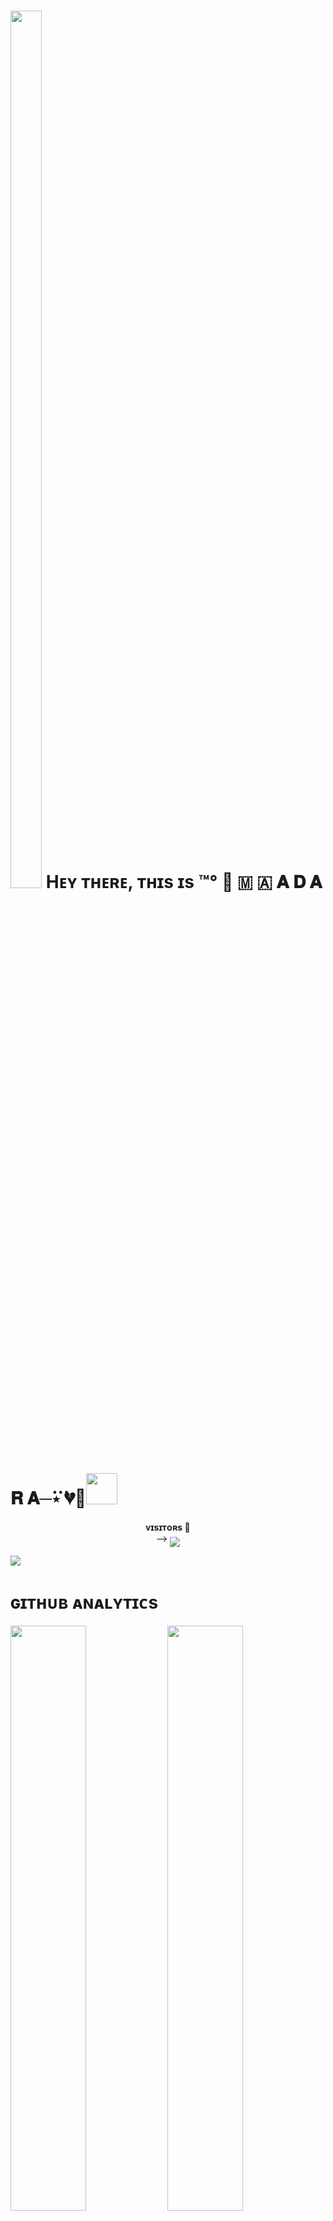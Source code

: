 <h1> <img  style="align-item" :"center" src="https://te.legra.ph/file/7c59e386554f60f9d5ae6.jpg" width="50px" height="60%"> Hᴇʏ ᴛʜᴇʀᴇ, ᴛʜɪs ɪs  ™°‌ 🫧 🇲 🇦 𝐀 𝐃 𝐀 𝐑 𝐀─‌⃛⋆ 💔💏<img src="https://media.giphy.com/media/12oufCB0MyZ1Go/giphy.gif" width="50"></h1>
<p align="center">
    <b>ᴠɪsɪᴛᴏʀs 👀</b><br>
 -->    <img align="middle" src="https://profile-counter.glitch.me/Madara1188/count.svg" />
</p> 

[<img src="https://te.legra.ph/file/7c59e386554f60f9d5ae6.jpg"/>](https://github.com/Madara1188)



<h1> ɢɪᴛʜᴜʙ ᴀɴᴀʟʏᴛɪᴄs </h1>

[<img src="https://github-readme-stats.vercel.app/api?username=Madara1188&count_private=true&show_icons=true&theme=chartreuse-dark&custom_title=What%27s+the+craic?&include_all_commits=true&hide_border=true&bg_color=000000" width="49%">](https://github.com/Madara1188)  [<img src="https://github-readme-streak-stats.herokuapp.com/?user=Madara1188&theme=chartreuse-dark&hide_border=True&bg_color=000000" width="49%">](https://github.com/Madara1188)

[<img src="https://github.com/Madara1188/Madara1188/blob/master/resources/hr.gif"/>](https://github.com/Madara1188)

<h1> <img src="[https://te.legra.ph/file/1f5f400d5a16ae3a89343.jpg](https://telegra.ph//file/4ced7e4a672638ac5c75e.jpg)" width="70px" style="border-radius: 50%"> ᴄᴏɴᴛᴀᴄᴛ ᴍᴇ </h1>

[<img src="https://te.legra.ph/file/3f6810f790713b26fe826.jpg" width="60px">](https://tg://openmessage?user_id=5059737154) [<img src="https://te.legra.ph/file/2a7a17fc66a8f5fe785c3.jpg" width="60px">](https://github.com/Madara1188) 







## Connect with Me

[![Github](https://img.shields.io/badge/-Github-181717?style=for-the-badge&logo=Github&logoColor=white)](https://github.com/Madara1188)
[![Telegram](https://img.shields.io/badge/Telegram-2CA5E0?style=for-the-badge&logo=telegram&logoColor=white)](https://telegram.me/MADARA_BOT_WORLD)

## My Stats

![GitHub stats](https://github-readme-stats.vercel.app/api?username=Madara1188&show_icons=true&theme=radical)
![Top Languages](https://github-readme-stats.vercel.app/api/top-langs/?username=Madara1188&layout=compact&theme=midnight-purple&hide=Css)

![Visitors](https://visitor-badge.laobi.icu/badge?page_id=Madara1188)￼Enter

<p align="center"><img src="https://thumbs.gfycat.com/GoodnaturedFondGaur-size_restricted.gif" alt="Synthwave" height="300" width="500"></p>
<!---
Madara1188/Madara1188 is a ✨ special ✨ repository because its README.md (this file) appears on your GitHub profile.
Madara1188/Madara1188 is a ✨ special ✨ repository because its README.md (this file) appears on your GitHub profile.
- 🔭 I’m currently working on ...
- 🌱 I’m currently learning ...
- 👯 I’m looking to collaborate on ...
- 🤔 I’m looking for help with ...
- 💬 Ask me about ...
- 📫 How to reach me: ...
- 😄 Pronouns: ...
- ⚡ Fun fact: ...
-->
